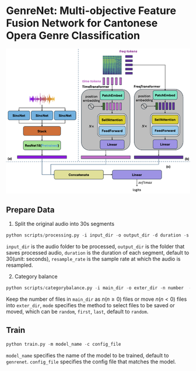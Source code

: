 # GenreNet: Multi-objective Feature Fusion Network for Cantonese Opera Genre Classification
![GenreNet](assets/GenreNet.png)

## Prepare Data
1. Split the original audio into 30s segments
```python
python scripts/processing.py -i input_dir -o output_dir -d duration -s resample_rate
```
`input_dir` is the audio folder to be processed, `output_dir` is the folder that saves processed audio, `duration` is the duration of each segment, default to 30(unit: seconds), `resample_rate` is the sample rate at which the audio is resampled.

2. Category balance
```python
python scripts/categorybalance.py -i main_dir -o exter_dir -n number  -m mode
```
Keep the number of files in `main_dir` as $n (n \geq 0)$ files or move $n (n < 0)$ files into `exter_dir`, `mode` specifies the method to select files to be saved or moved, which can be `random`, `first`, `last`, default to `random`.

## Train
```python
python train.py -m model_name -c config_file
```
`model_name` specifies the name of the model to be trained, default to `genrenet`. `config_file` specifies the config file that matches the model.

